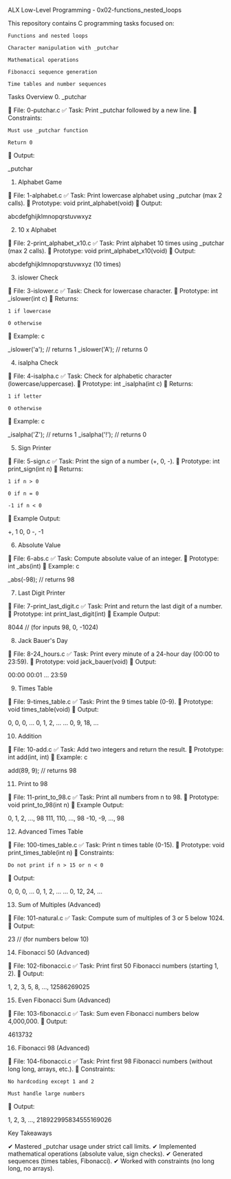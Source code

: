 ALX Low-Level Programming - 0x02-functions_nested_loops

This repository contains C programming tasks focused on:

    Functions and nested loops

    Character manipulation with _putchar

    Mathematical operations

    Fibonacci sequence generation

    Time tables and number sequences

Tasks Overview
0. _putchar

📜 File: 0-putchar.c
✅ Task: Print _putchar followed by a new line.
🔹 Constraints:

    Must use _putchar function

    Return 0

🔹 Output:

_putchar

1. Alphabet Game

📜 File: 1-alphabet.c
✅ Task: Print lowercase alphabet using _putchar (max 2 calls).
🔹 Prototype: void print_alphabet(void)
🔹 Output:

abcdefghijklmnopqrstuvwxyz

2. 10 x Alphabet

📜 File: 2-print_alphabet_x10.c
✅ Task: Print alphabet 10 times using _putchar (max 2 calls).
🔹 Prototype: void print_alphabet_x10(void)
🔹 Output:

abcdefghijklmnopqrstuvwxyz
(10 times)

3. islower Check

📜 File: 3-islower.c
✅ Task: Check for lowercase character.
🔹 Prototype: int _islower(int c)
🔹 Returns:

    1 if lowercase

    0 otherwise

🔹 Example:
c

_islower('a'); // returns 1
_islower('A'); // returns 0

4. isalpha Check

📜 File: 4-isalpha.c
✅ Task: Check for alphabetic character (lowercase/uppercase).
🔹 Prototype: int _isalpha(int c)
🔹 Returns:

    1 if letter

    0 otherwise

🔹 Example:
c

_isalpha('Z'); // returns 1
_isalpha('!'); // returns 0

5. Sign Printer

📜 File: 5-sign.c
✅ Task: Print the sign of a number (+, 0, -).
🔹 Prototype: int print_sign(int n)
🔹 Returns:

    1 if n > 0

    0 if n = 0

    -1 if n < 0

🔹 Example Output:

+, 1
0, 0
-, -1

6. Absolute Value

📜 File: 6-abs.c
✅ Task: Compute absolute value of an integer.
🔹 Prototype: int _abs(int)
🔹 Example:
c

_abs(-98); // returns 98

7. Last Digit Printer

📜 File: 7-print_last_digit.c
✅ Task: Print and return the last digit of a number.
🔹 Prototype: int print_last_digit(int)
🔹 Example Output:

8044  // (for inputs 98, 0, -1024)

8. Jack Bauer's Day

📜 File: 8-24_hours.c
✅ Task: Print every minute of a 24-hour day (00:00 to 23:59).
🔹 Prototype: void jack_bauer(void)
🔹 Output:

00:00
00:01
...
23:59

9. Times Table

📜 File: 9-times_table.c
✅ Task: Print the 9 times table (0-9).
🔹 Prototype: void times_table(void)
🔹 Output:

0,  0,  0, ...
0,  1,  2, ...
...
0,  9, 18, ...

10. Addition

📜 File: 10-add.c
✅ Task: Add two integers and return the result.
🔹 Prototype: int add(int, int)
🔹 Example:
c

add(89, 9); // returns 98

11. Print to 98

📜 File: 11-print_to_98.c
✅ Task: Print all numbers from n to 98.
🔹 Prototype: void print_to_98(int n)
🔹 Example Output:

0, 1, 2, ..., 98
111, 110, ..., 98
-10, -9, ..., 98

12. Advanced Times Table

📜 File: 100-times_table.c
✅ Task: Print n times table (0-15).
🔹 Prototype: void print_times_table(int n)
🔹 Constraints:

    Do not print if n > 15 or n < 0

🔹 Output:

0,   0,   0, ...
0,   1,   2, ...
...
0,  12, 24, ...

13. Sum of Multiples (Advanced)

📜 File: 101-natural.c
✅ Task: Compute sum of multiples of 3 or 5 below 1024.
🔹 Output:

23  // (for numbers below 10)

14. Fibonacci 50 (Advanced)

📜 File: 102-fibonacci.c
✅ Task: Print first 50 Fibonacci numbers (starting 1, 2).
🔹 Output:

1, 2, 3, 5, 8, ..., 12586269025

15. Even Fibonacci Sum (Advanced)

📜 File: 103-fibonacci.c
✅ Task: Sum even Fibonacci numbers below 4,000,000.
🔹 Output:

4613732

16. Fibonacci 98 (Advanced)

📜 File: 104-fibonacci.c
✅ Task: Print first 98 Fibonacci numbers (without long long, arrays, etc.).
🔹 Constraints:

    No hardcoding except 1 and 2

    Must handle large numbers

🔹 Output:

1, 2, 3, ..., 218922995834555169026

Key Takeaways

✔ Mastered _putchar usage under strict call limits.
✔ Implemented mathematical operations (absolute value, sign checks).
✔ Generated sequences (times tables, Fibonacci).
✔ Worked with constraints (no long long, no arrays).
